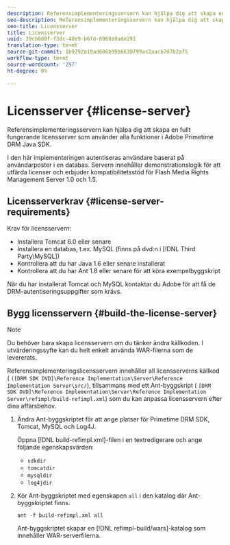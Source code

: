 ```yaml
---
description: Referensimplementeringsservern kan hjälpa dig att skapa en fullt fungerande licensserver som använder alla funktioner i Adobe Primetime DRM Java SDK.
seo-description: Referensimplementeringsservern kan hjälpa dig att skapa en fullt fungerande licensserver som använder alla funktioner i Adobe Primetime DRM Java SDK.
seo-title: Licensserver
title: Licensserver
uuid: 39cb0d0f-f3dc-48e9-b6fd-6960a9ade291
translation-type: tm+mt
source-git-commit: 1b9792a10ad606b99b6639799ac2aacb707b2af5
workflow-type: tm+mt
source-wordcount: '297'
ht-degree: 0%

---
```



# Licensserver {#license-server}

Referensimplementeringsservern kan hjälpa dig att skapa en fullt fungerande licensserver som använder alla funktioner i Adobe Primetime DRM Java SDK.

I den här implementeringen autentiseras användare baserat på användarposter i en databas. Servern innehåller demonstrationslogik för att utfärda licenser och erbjuder kompatibilitetsstöd för Flash Media Rights Management Server 1.0 och 1.5.

## Licensserverkrav {#license-server-requirements}

Krav för licensservern:

* Installera Tomcat 6.0 eller senare
* Installera en databas, t.ex. MySQL (finns på dvd:n i [!DNL Third Party\MySQL])
* Kontrollera att du har Java 1.6 eller senare installerat
* Kontrollera att du har Ant 1.8 eller senare för att köra exempelbyggskript

När du har installerat Tomcat och MySQL kontaktar du Adobe för att få de DRM-autentiseringsuppgifter som krävs.

## Bygg licensservern {#build-the-license-server}

>[!NOTE]
>
>Du behöver bara skapa licensservern om du tänker ändra källkoden. I utvärderingssyfte kan du helt enkelt använda WAR-filerna som de levererats.

Referensimplementeringslicensservern innehåller all licensserverns källkod ( `([DRM SDK DVD]\Reference Implementation\Server\Reference Implementation Server\src/`), tillsammans med ett Ant-byggskript ( `[DRM SDK DVD]\Reference Implementation\Server\Reference Implementation Server\refimpl/build-refimpl.xml`) som du kan anpassa licensservern efter dina affärsbehov.

1. Ändra Ant-byggskriptet för att ange platser för Primetime DRM SDK, Tomcat, MySQL och Log4J.

   Öppna [!DNL build-refimpl.xml]-filen i en textredigerare och ange följande egenskapsvärden:

   * `sdkdir`
   * `tomcatdir`
   * `mysqldir`
   * `log4jdir`

1. Kör Ant-byggskriptet med egenskapen `all` i den katalog där Ant-byggskriptet finns.

   ```
   ant -f build-refimpl.xml all
   ```

   Ant-byggskriptet skapar en [!DNL refimpl-build/wars]-katalog som innehåller WAR-serverfilerna.
